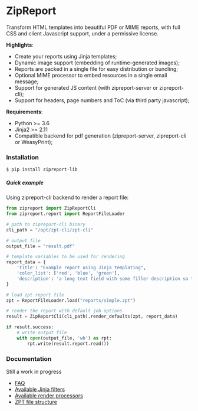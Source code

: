 # ZipReport

Transform HTML templates into beautiful PDF or MIME reports, with full CSS and client Javascript support, under a
permissive license.

**Highlights**:

- Create your reports using Jinja templates;
- Dynamic image support (embedding of runtime-generated images);
- Reports are packed in a single file for easy distribution or bundling;
- Optional MIME processor to embed resources in a single email message;
- Support for generated JS content (with zipreport-server or zipreport-cli);
- Support for headers, page numbers and ToC (via third party javascript);

**Requirements**:

- Python >= 3.6
- Jinja2 >= 2.11
- Compatible backend for pdf generation (zipreport-server, zipreport-cli or WeasyPrint);

### Installation

```shell script
$ pip install zipreport-lib
```

##### Quick example

Using zipreport-cli backend to render a report file:
```python
from zipreport import ZipReportCli
from zipreport.report import ReportFileLoader

# path to zipreport-cli binary
cli_path = "/opt/zpt-cli/zpt-cli"

# output file
output_file = "result.pdf"

# template variables to be used for rendering
report_data = {
	'title': "Example report using Jinja templating",
	'color_list': ['red', 'blue', 'green'],
	'description': 'a long text field with some filler description so the page isn\'t that empty',
}

# load zpt report file
zpt = ReportFileLoader.load("reports/simple.zpt")

# render the report with default job options
result = ZipReportCli(cli_path).render_defaults(zpt, report_data)

if result.success:
	# write output file
	with open(output_file, 'wb') as rpt:
		rpt.write(result.report.read())
```  

### Documentation

Still a work in progress

- [FAQ](docs/faq.md)
- [Available Jinja filters](docs/filters.md)
- [Available render processors](docs/processors.md)
- [ZPT file structure](docs/zpt.md)
  